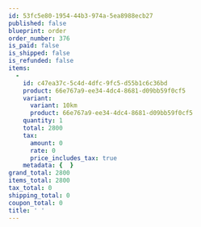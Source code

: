 ```yaml
---
id: 53fc5e80-1954-44b3-974a-5ea8988ecb27
published: false
blueprint: order
order_number: 376
is_paid: false
is_shipped: false
is_refunded: false
items:
  -
    id: c47ea37c-5c4d-4dfc-9fc5-d55b1c6c36bd
    product: 66e767a9-ee34-4dc4-8681-d09bb59f0cf5
    variant:
      variant: 10km
      product: 66e767a9-ee34-4dc4-8681-d09bb59f0cf5
    quantity: 1
    total: 2800
    tax:
      amount: 0
      rate: 0
      price_includes_tax: true
    metadata: {  }
grand_total: 2800
items_total: 2800
tax_total: 0
shipping_total: 0
coupon_total: 0
title: ' '
---
```

